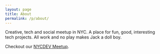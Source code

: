 ```yaml
---
layout: page
title: About
permalink: /p/about/
---
```


Creative, tech and social meetup in NYC. A place for fun, good, interesting tech
projects. All work and no play makes Jack a doll boy.

Checkout our [NYCDEV Meetup][nycdev-meetup].

[nycdev-meetup]: https://meetup.com/NYCDEV
[jekyll]: https://jekyllrb.com/docs/home
